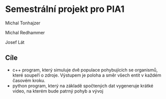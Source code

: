 # Semestrální projekt pro PIA1

Michal Tonhajzer

Michal Redhammer

Josef Lát

## Cíle

- c++ program, který simuluje dvě populace pohybujících se organismů, které soupeří o zdroje. Výstupem je poloha a směr všech entit v každém časovém kroku.
- python program, který na základě spočtených dat vygeneruje krátké video, na kterém bude patrný pohyb a vývoj